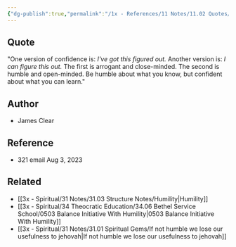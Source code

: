 ```yaml
---
{"dg-publish":true,"permalink":"/1x - References/11 Notes/11.02 Quotes/Be humble about what you know and confident about what you can learn - James Clear/","title":"Be humble about what you know and confident about what you can learn - James Clear","noteIcon":"","created":"2023-08-03T23:32:35.423+03:00","updated":"2024-02-14T20:18:46.660+03:00"}
---
```



## Quote
"One version of confidence is: _I've got this figured out._
Another version is: _I can figure this out._
The first is arrogant and close-minded. The second is humble and open-minded.
Be humble about what you know, but confident about what you can learn."

## Author
- James Clear

## Reference
- 321 email Aug 3, 2023

## Related
- [[3x - Spiritual/31 Notes/31.03 Structure Notes/Humility\|Humility]]
- [[3x - Spiritual/34 Theocratic Education/34.06 Bethel Service School/0503 Balance Initiative With Humility\|0503 Balance Initiative With Humility]]
- [[3x - Spiritual/31 Notes/31.01 Spiritual Gems/If not humble we lose our usefulness to jehovah\|If not humble we lose our usefulness to jehovah]]